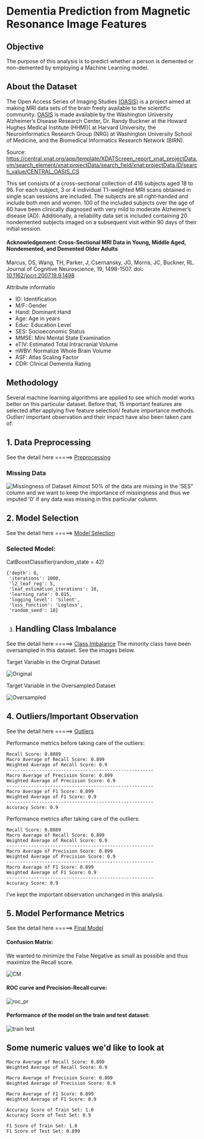 # Dementia Prediction from Magnetic Resonance Image Features

## Objective
The purpose of this analysis is to predict whether a person is demented or non-demented by employing a Machine Learning model. 

## About the Dataset

The Open Access Series of Imaging Studies [(OASIS)](https://www.oasis-brains.org/) is a project aimed at making MRI data sets of the brain freely available to the scientific community. [OASIS](https://www.oasis-brains.org/) is made available by the Washington University Alzheimer’s Disease Research Center, Dr. Randy Buckner at the Howard Hughes Medical Institute (HHMI)( at Harvard University, the Neuroinformatics Research Group (NRG) at Washington University School of Medicine, and the Biomedical Informatics Research Network (BIRN).

Source: https://central.xnat.org/app/template/XDATScreen_report_xnat_projectData.vm/search_element/xnat:projectData/search_field/xnat:projectData.ID/search_value/CENTRAL_OASIS_CS

This set consists of a cross-sectional collection of 416 subjects aged 18 to 96. For each subject, 3 or 4 individual T1-weighted MRI scans obtained in single scan sessions are included. The subjects are all right-handed and include both men and women. 100 of the included subjects over the age of 60 have been clinically diagnosed with very mild to moderate Alzheimer’s disease (AD). Additionally, a reliability data set is included containing 20 nondemented subjects imaged on a subsequent visit within 90 days of their initial session.

#### Acknowledgement: Cross-Sectional MRI Data in Young, Middle Aged, Nondemented, and Demented Older Adults
Marcus, DS, Wang, TH, Parker, J, Csernansky, JG, Morris, JC, Buckner, RL. Journal of Cognitive Neuroscience, 19, 1498-1507. doi: [10.1162/jocn.2007.19.9.1498](https://www.mitpressjournals.org/doi/abs/10.1162/jocn.2007.19.9.1498)

Attribute informatio

+ ID: Identification
+ M/F: Gender
+ Hand: Dominant Hand
+ Age: Age in years
+ Educ: Education Level
+ SES: Socioeconomic Status
+ MMSE: Mini Mental State Examination
+ eTIV: Estimated Total Intracranial Volume
+ nWBV: Normalize Whole Brain Volume
+ ASF: Atlas Scaling Factor
+ CDR: Clinical Dementia Rating

## Methodology
Several machine learning algorithms are applied to see which model works better on this particular dataset. Before that, 15 important features are selected after applying five feature selection/ feature importance methods. Outlier/ important observation and their impact have also been taken care of.

## 1. Data Preprocessing
See the detail here =====> [Preprocessing]( https://github.com/SumaiaParveen/Binary-Classifier-Health-Condition/blob/main/Dementia%20Prediction/Cross-sectional%20MRI%20Data/Part1_crossdementia_Preprocessing.ipynb)

### Missing Data
![Missingness of Dataset]( https://github.com/SumaiaParveen/Binary-Classifier-Health-Condition/blob/main/Dementia%20Prediction/Cross-sectional%20MRI%20Data/images/missing.JPG)
Almost 50% of the data are missing in the ‘SES” column and we want to keep the importance of missingness and thus we imputed ‘0’ if any data was missing in this particular column.
## 2. Model Selection
See the detail here =====> [Model Selection]( https://github.com/SumaiaParveen/Binary-Classifier-Health-Condition/blob/main/Dementia%20Prediction/Cross-sectional%20MRI%20Data/Part2_crossdementia_Model_Selection.ipynb)

### Selected Model: 
CatBoostClassifier(random_state = 42)

```
{'depth': 6,
 'iterations': 1000,
 'l2_leaf_reg': 5,
 'leaf_estimation_iterations': 10,
 'learning_rate': 0.015,
 'logging_level': 'Silent',
 'loss_function': 'Logloss',
 'random_seed': 18}
```
3. ## Handling Class Imbalance 
See the detail here =====> [Class Imbalance]( https://github.com/SumaiaParveen/Binary-Classifier-Health-Condition/blob/main/Dementia%20Prediction/Cross-sectional%20MRI%20Data/Part3_crossdementia_Handling_Class_Imbalance.ipynb)
The minority class have been oversampled in this dataset. See the images below. 

Target Variable in the Orginal Dataset

![Original]( https://github.com/SumaiaParveen/Binary-Classifier-Health-Condition/blob/main/Dementia%20Prediction/Cross-sectional%20MRI%20Data/images/regular.JPG)

Target Variable in the Oversampled Dataset

![Oversampled]( https://github.com/SumaiaParveen/Binary-Classifier-Health-Condition/blob/main/Dementia%20Prediction/Cross-sectional%20MRI%20Data/images/oversampled.JPG)

## 4. Outliers/Important Observation

See the detail here =====> [Outliers]( https://github.com/SumaiaParveen/Binary-Classifier-Health-Condition/blob/main/Dementia%20Prediction/Cross-sectional%20MRI%20Data/Part4_crossdementia_Handling_Outliers.ipynb)

Performance metrics before taking care of the outliers:
```
Recall Score: 0.8889
Macro Average of Recall Score: 0.899
Weighted Average of Recall Score: 0.9
------------------------------------------------------
Macro Average of Precision Score: 0.899
Weighted Average of Precision Score: 0.9
------------------------------------------------------
Macro Average of F1 Score: 0.899
Weighted Average of F1 Score: 0.9
------------------------------------------------------
Accuracy Score: 0.9
```
Performance metrics after taking care of the outliers:
```
Recall Score: 0.8889
Macro Average of Recall Score: 0.899
Weighted Average of Recall Score: 0.9
------------------------------------------------------
Macro Average of Precision Score: 0.899
Weighted Average of Precision Score: 0.9
------------------------------------------------------
Macro Average of F1 Score: 0.899
Weighted Average of F1 Score: 0.9
------------------------------------------------------
Accuracy Score: 0.9
```
I’ve kept the important observation unchanged in this analysis.

## 5. Model Performance Metrics

See the detail here =====> [Final Model]( https://github.com/SumaiaParveen/Binary-Classifier-Health-Condition/blob/main/Dementia%20Prediction/Cross-sectional%20MRI%20Data/Part5_crossdementia_CatBoostClassifier-Final.ipynb)

#### Confusion Matrix: 

We wanted to minimize the False Negative as small as possible and thus maximize the Recall score.

![CM]( https://github.com/SumaiaParveen/Binary-Classifier-Health-Condition/blob/main/Dementia%20Prediction/Cross-sectional%20MRI%20Data/images/cm.JPG)

#### ROC curve and Precision-Recall curve: 

![roc_pr]( https://github.com/SumaiaParveen/Binary-Classifier-Health-Condition/blob/main/Dementia%20Prediction/Cross-sectional%20MRI%20Data/images/roc_pr.JPG)

#### Performance of the model on the train and test dataset:

![train test]( https://github.com/SumaiaParveen/Binary-Classifier-Health-Condition/blob/main/Dementia%20Prediction/Cross-sectional%20MRI%20Data/images/traintest.JPG)

## Some numeric values we'd like to look at

```
Macro Average of Recall Score: 0.899
Weighted Average of Recall Score: 0.9

Macro Average of Precision Score: 0.899
Weighted Average of Precision Score: 0.9

Macro Average of F1 Score: 0.899
Weighted Average of F1 Score: 0.9

Accuracy Score of Train Set: 1.0
Accuracy Score of Test Set: 0.9

F1 Score of Train Set: 1.0
F1 Score of Test Set: 0.899
```
